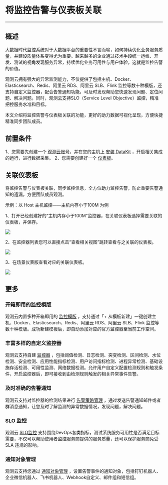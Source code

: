 # 将监控告警与仪表板关联
---

## 概述
大数据时代监控系统对于大数据平台的重要性不言而喻，如何持续优化业务服务质量，并建设质量体系变得尤为重要。越来越多的企业通过技术手段统一运维、开发、测试的视角发现服务异常，持续优化业务可用性与用户体验，这就是监控告警的价值。

观测云拥有强大的异常监测能力，不仅提供了包括主机、Docker、Elasticsearch、Redis、阿里云 RDS、阿里云 SLB、Flink 监控等数十种模版，还支持自定义监控器，配合告警通知功能，可及时发现帮助您快速发现问题、定位问题、解决问题。同时，观测云支持SLO（Service Level Objective）监控，精准把控服务水准和目标。

本文介绍将监控告警与仪表板关联的功能，更好的助力数据可视化呈现，方便快捷精准同步团队成员。

## 前置条件
1、您需要先创建一个 [观测云账号](https://www.guance.com)，并在您的主机上 [安装 DataKit](../../datakit/datakit-install.md) ，开启相关集成的运行，进行数据采集。
2、您需要创建好一个 [仪表板](../../scene/dashboard.md)。

## 关联仪表板
将监控告警与仪表板关联，同步监控信息，全方位助力监控告警，防止重要告警通知的遗漏，方便团队成员观测。

示例：以 Host 主机监控——主机内存小于100M 为例

1、打开已经创建好的“主机内存小于100M”监控器，在关联仪表板选择需要关联的仪表板，并保存。

![](../img/6.monitor-dashboard_1.png)

2、在监控器列表您可以直接点击“查看相关视图”跳转查看与之关联的仪表板。

![](../img/6.monitor-dashboard_2.png)

3、在场景仪表版查看对应的关联仪表板。

![](../img/6.monitor-dashboard_3.png)



## 更多

### 开箱即用的监控模版

观测云内置多种开箱即用的 [监控模版](../../monitoring/template.md) ，支持通过「+ 从模板新建」一键创建主机、Docker、Elasticsearch、Redis、阿里云 RDS、阿里云 SLB、Flink 监控等数十种模版。成功新建模板后，即自动添加对应的官方监控器至当前工作空间。

### 丰富多样的自定义监控器

观测云支持自建 [监控器](../../monitoring/monitor.md) ，包括阈值检测、日志检测、突变检测、区间检测、水位检测、安全检测、应用性能指标检测、用户访问指标检测、进程异常检测、基础设施存活检测、可用性监测、网络数据检测。允许用户自定义配置检测规则和触发条件，开启监控器后，即可接收到由检测规则触发的相关异常事件告警。

### 及时准确的告警通知

观测云支持对监控器的检测结果进行 [告警策略管理](../../monitoring/alert-setting.md) ，通过发送告警通知邮件或者群消息通知，让您及时了解监测的异常数据情况，发现问题，解决问题。

### SLO 监控

观测云 [SLO监控](../../monitoring/slo.md) 支持围绕DevOps各类指标，测试系统服务可用性是否满足目标需要，不仅可以帮助使用者监控服务商提供的服务质量，还可以保护服务商免受SLA 违规的影响。

### 通知对象管理

观测云支持您通过 [通知对象管理](../../monitoring/notify-object.md) ，设置告警事件的通知对象，包括钉钉机器人、企业微信机器人、飞书机器人、Webhook自定义、邮件组和短信组。

